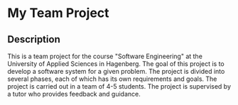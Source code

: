 # My Team Project

## Description

This is a team project for the course "Software Engineering" at the University of Applied Sciences in Hagenberg. The goal of this project is to develop a software system for a given problem. The project is divided into several phases, each of which has its own requirements and goals. The project is carried out in a team of 4-5 students. The project is supervised by a tutor who provides feedback and guidance.
